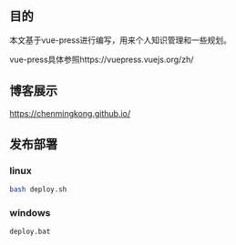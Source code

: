 ## 目的

本文基于vue-press进行编写，用来个人知识管理和一些规划。

vue-press具体参照https://vuepress.vuejs.org/zh/


## 博客展示

https://chenmingkong.github.io/

## 发布部署

### linux

```bash
bash deploy.sh
```

### windows

```bat
deploy.bat
```
